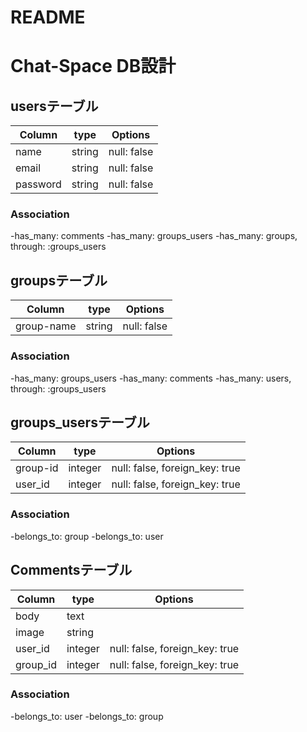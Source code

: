 # README
# Chat-Space DB設計

## usersテーブル
|Column|type|Options|
|------|----|-------|
|name|string|null: false|
|email|string|null: false|
|password|string|null: false|

### Association
-has_many: comments
-has_many: groups_users
-has_many: groups, through: :groups_users


## groupsテーブル
|Column|type|Options|
|------|----|-------|
|group-name|string|null: false|

### Association
-has_many: groups_users
-has_many: comments
-has_many: users, through: :groups_users


## groups_usersテーブル
|Column|type|Options|
|------|----|-------|
|group-id|integer|null: false, foreign_key: true|
|user_id|integer|null: false, foreign_key: true|

### Association
-belongs_to: group
-belongs_to: user


## Commentsテーブル
|Column|type|Options|
|------|----|-------|
|body|text|
|image|string|
|user_id|integer|null: false, foreign_key: true|
|group_id|integer|null: false, foreign_key: true|

### Association
-belongs_to: user
-belongs_to: group




